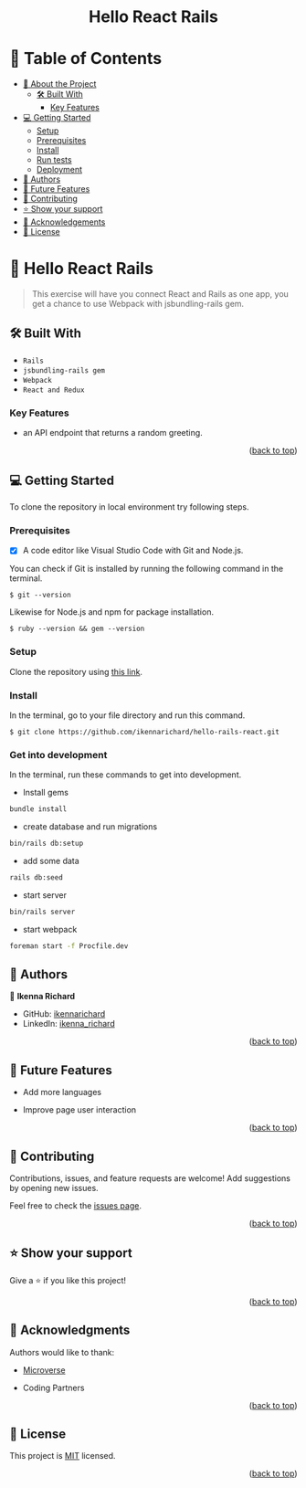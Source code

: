 
<a name="readme-top"></a>

<div align="center">

  <h1><b>Hello React Rails</b></h1>

</div>

# 📗 Table of Contents

- [📖 About the Project](#about-project)
  - [🛠 Built With](#built-with)
    - [Key Features](#key-features)
- [💻 Getting Started](#getting-started)
  - [Setup](#setup)
  - [Prerequisites](#prerequisites)
  - [Install](#install)
  - [Run tests](#run-tests)
  - [Deployment](#triangular_flag_on_post-deployment)
- [👥 Authors](#authors)
- [🔭 Future Features](#future-features)
- [🤝 Contributing](#contributing)
- [⭐️ Show your support](#support)
- [🙏 Acknowledgements](#acknowledgements)
- [📝 License](#license)

# 📖 Hello React Rails

>This exercise will have you connect React and Rails as one app, you get a chance to use Webpack with jsbundling-rails gem.

## 🛠 Built With <a name="built-with"></a>

- `Rails`
- `jsbundling-rails gem`
- `Webpack`
- `React and Redux`

### Key Features <a name="key-features"></a>

- an API endpoint that returns a random greeting.

<p align="right">(<a href="#readme-top">back to top</a>)</p>

<!-- GETTING STARTED -->

## 💻 Getting Started

To clone the repository in local environment try following steps.

### Prerequisites

- [x] A code editor like Visual Studio Code with Git and Node.js.

You can check if Git is installed by running the following command in the terminal.
```
$ git --version
```

Likewise for Node.js and npm for package installation.
```
$ ruby --version && gem --version
```

### Setup

Clone the repository using [this link](https://github.com/ikennarichard/hello-rails-react.git).

### Install

In the terminal, go to your file directory and run this command.

```
$ git clone https://github.com/ikennarichard/hello-rails-react.git
```

### Get into development

In the terminal, run these commands to get into development.

- Install gems

```sh
bundle install
```

- create database and run migrations

```sh
bin/rails db:setup
```

- add some data

```sh
rails db:seed
```

- start server

```sh
bin/rails server
```

- start webpack

```sh
foreman start -f Procfile.dev 
```

## 👥 Authors <a name="authors"></a>

👤 **Ikenna Richard**

- GitHub: [ikennarichard](https://github.com/ikennarichard)
- LinkedIn: [ikenna_richard](https://linkedin.com/in/ikenna_richard)

<p align="right">(<a href="#readme-top">back to top</a>)</p>

## 🔭 Future Features <a name="future-features"></a>

- Add more languages

- Improve page user interaction

<p align="right">(<a href="#readme-top">back to top</a>)</p>

## 🤝 Contributing <a name="contributing"></a>

Contributions, issues, and feature requests are welcome! Add suggestions by opening new issues.

Feel free to check the [issues page](https://github.com/ikennarichard/hello-rails-react/issues).

<p align="right">(<a href="#readme-top">back to top</a>)</p>

## ⭐️ Show your support <a name="support"></a>

Give a ⭐️ if you like this project!

<p align="right">(<a href="#readme-top">back to top</a>)</p>

## 🙏 Acknowledgments <a name="acknowledgements"></a>

Authors would like to thank:

- [Microverse](https://www.microverse.org/)

- Coding Partners

<p align="right">(<a href="#readme-top">back to top</a>)</p>

## 📝 License <a name="license"></a>

This project is [MIT](https://github.com/ikennarichard/hello-rails-react/blob/dev/LICENSE) licensed.

<p align="right">(<a href="#readme-top">back to top</a>)</p>
